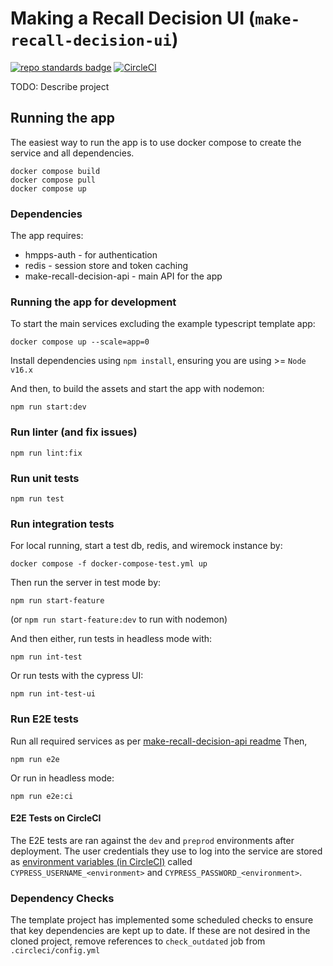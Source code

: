 # Making a Recall Decision UI (`make-recall-decision-ui`)

[![repo standards badge](https://img.shields.io/badge/dynamic/json?color=blue&style=for-the-badge&logo=github&label=MoJ%20Compliant&query=%24.data%5B%3F%28%40.name%20%3D%3D%20%22make-recall-decision-ui%22%29%5D.status&url=https%3A%2F%2Foperations-engineering-reports.cloud-platform.service.justice.gov.uk%2Fgithub_repositories)](https://operations-engineering-reports.cloud-platform.service.justice.gov.uk/github_repositories#make-recall-decision-ui)
[![CircleCI](https://circleci.com/gh/ministryofjustice/make-recall-decision-ui/tree/main.svg?style=svg)](https://circleci.com/gh/ministryofjustice/make-recall-decision-ui)

TODO: Describe project

## Running the app

The easiest way to run the app is to use docker compose to create the service and all dependencies.

```
docker compose build
docker compose pull
docker compose up
```

### Dependencies

The app requires:

- hmpps-auth - for authentication
- redis - session store and token caching
- make-recall-decision-api - main API for the app

### Running the app for development

To start the main services excluding the example typescript template app:

```
docker compose up --scale=app=0
```

Install dependencies using `npm install`, ensuring you are using >= `Node v16.x`

And then, to build the assets and start the app with nodemon:

```
npm run start:dev
```

### Run linter (and fix issues)

```
npm run lint:fix
```

### Run unit tests

```
npm run test
```

### Run integration tests

For local running, start a test db, redis, and wiremock instance by:

```
docker compose -f docker-compose-test.yml up
```

Then run the server in test mode by:

```
npm run start-feature
```

(or `npm run start-feature:dev` to run with nodemon)

And then either, run tests in headless mode with:

```
npm run int-test
```

Or run tests with the cypress UI:

```
npm run int-test-ui
```

### Run E2E tests

Run all required services as per [make-recall-decision-api readme](https://github.com/ministryofjustice/make-recall-decision-api#running-the-service-locally)
Then,

```
npm run e2e
```

Or run in headless mode:

```
npm run e2e:ci
```

#### E2E Tests on CircleCI

The E2E tests are ran against the `dev` and `preprod` environments after deployment. The user credentials they use to log into the service are stored as [environment variables (in CircleCI)](https://app.circleci.com/settings/project/github/ministryofjustice/make-recall-decision-ui/environment-variables) called `CYPRESS_USERNAME_<environment>` and `CYPRESS_PASSWORD_<environment>`.

### Dependency Checks

The template project has implemented some scheduled checks to ensure that key dependencies are kept up to date.
If these are not desired in the cloned project, remove references to `check_outdated` job from `.circleci/config.yml`
